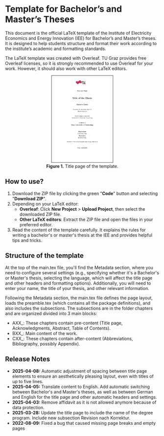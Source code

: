 # Template for Bachelor’s and Master’s Theses
This document is the official LaTeX template of the Institute of Electricity Economics and Energy Innovation (IEE) for Bachelor’s and Master’s theses. It is designed to help students structure and format their work according to the institute’s academic and formatting standards.

The LaTeX template was created with Overleaf. TU Graz provides free Overleaf licenses, so it is strongly recommended to use Overleaf for your work. However, it should also work with other LaTeX editors.

<p align="center">
  <img src="figures/Title_page.png" alt="Title_page" width="40%" /></br>
  <b>Figure 1.</b> Title page of the template.
</p>

## How to use?
1) Download the ZIP file by clicking the green "**Code**" button and selecting "**Download ZIP**".
2) Depending on your LaTeX editor:
   - **Overleaf**: Click **New Project** > **Upload Project**, then select the downloaded ZIP file.
   - **Other LaTeX editors**: Extract the ZIP file and open the files in your preferred editor.
3) Read the content of the template carefully. It explains the rules for writing a bachelor's or master's thesis at the IEE and provides helpful tips and tricks.

## Structure of the template

At the top of the main.tex file, you'll find the Metadata section, where you need to configure several settings (e.g., specifying whether it's a Bachelor's or Master's thesis, selecting the language, which will affect the title page and other headers and formatting options). Additionally, you will need to enter your name, the title of your thesis, and other relevant information.

Following the Metadata section, the main.tex file defines the page layout, loads the preamble.tex (which contains all the package definitions), and also includes the subsections.
The subsections are in the folder chapters and are organized divided into 3 main blocks:
- AXX_: These chapters contain pre-content (Title page, Acknowledgments, Abstract, Table of Contents).
- BXX_: Main content of the work.
- CXX_: These chapters contain after-content (Abbreviations, Bibliography, possibly Appendix).

## Release Notes
- **2025-04-08:** Automatic adjustment of spacing between title page elements to ensure an aesthetically pleasing layout, even with titles of up to five lines.
- **2025-04-05:** Translate content to English. Add automatic switching between Bachelor's and Master's theses, as well as between German and English for the title page and other automatic headers and settings.
- **2025-04-03:** Remove affidavit as it is not allowed anymore because of data protection.
- **2025-03-28:** Update the title page to include the name of the degree program. Include new subsection Revision nach Korrektur.
- **2022-08-09:** Fixed a bug that caused missing page breaks and empty pages